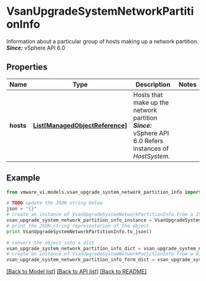 # VsanUpgradeSystemNetworkPartitionInfo

Information about a particular group of hosts making up a network partition.  ***Since:*** vSphere API 6.0 

## Properties
Name | Type | Description | Notes
------------ | ------------- | ------------- | -------------
**hosts** | [**List[ManagedObjectReference]**](ManagedObjectReference.md) | Hosts that make up the network partition  ***Since:*** vSphere API 6.0  Refers instances of *HostSystem*.  | 

## Example

```python
from vmware_vi.models.vsan_upgrade_system_network_partition_info import VsanUpgradeSystemNetworkPartitionInfo

# TODO update the JSON string below
json = "{}"
# create an instance of VsanUpgradeSystemNetworkPartitionInfo from a JSON string
vsan_upgrade_system_network_partition_info_instance = VsanUpgradeSystemNetworkPartitionInfo.from_json(json)
# print the JSON string representation of the object
print VsanUpgradeSystemNetworkPartitionInfo.to_json()

# convert the object into a dict
vsan_upgrade_system_network_partition_info_dict = vsan_upgrade_system_network_partition_info_instance.to_dict()
# create an instance of VsanUpgradeSystemNetworkPartitionInfo from a dict
vsan_upgrade_system_network_partition_info_form_dict = vsan_upgrade_system_network_partition_info.from_dict(vsan_upgrade_system_network_partition_info_dict)
```
[[Back to Model list]](../README.md#documentation-for-models) [[Back to API list]](../README.md#documentation-for-api-endpoints) [[Back to README]](../README.md)


